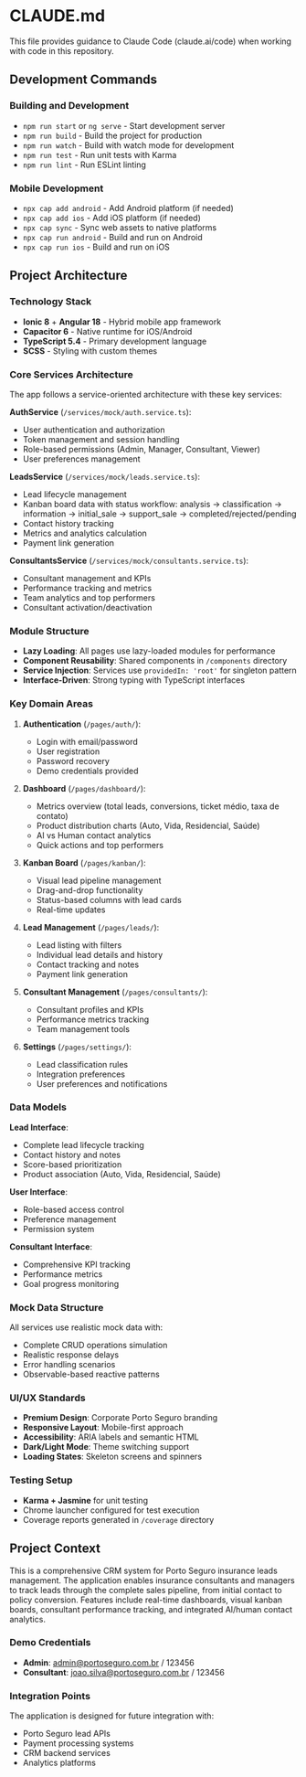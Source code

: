 # CLAUDE.md

This file provides guidance to Claude Code (claude.ai/code) when working with code in this repository.

## Development Commands

### Building and Development
- `npm run start` or `ng serve` - Start development server
- `npm run build` - Build the project for production
- `npm run watch` - Build with watch mode for development
- `npm run test` - Run unit tests with Karma
- `npm run lint` - Run ESLint linting

### Mobile Development
- `npx cap add android` - Add Android platform (if needed)
- `npx cap add ios` - Add iOS platform (if needed)
- `npx cap sync` - Sync web assets to native platforms
- `npx cap run android` - Build and run on Android
- `npx cap run ios` - Build and run on iOS

## Project Architecture

### Technology Stack
- **Ionic 8** + **Angular 18** - Hybrid mobile app framework
- **Capacitor 6** - Native runtime for iOS/Android
- **TypeScript 5.4** - Primary development language
- **SCSS** - Styling with custom themes

### Core Services Architecture
The app follows a service-oriented architecture with these key services:

**AuthService** (`/services/mock/auth.service.ts`):
- User authentication and authorization
- Token management and session handling
- Role-based permissions (Admin, Manager, Consultant, Viewer)
- User preferences management

**LeadsService** (`/services/mock/leads.service.ts`):
- Lead lifecycle management
- Kanban board data with status workflow: analysis → classification → information → initial_sale → support_sale → completed/rejected/pending
- Contact history tracking
- Metrics and analytics calculation
- Payment link generation

**ConsultantsService** (`/services/mock/consultants.service.ts`):
- Consultant management and KPIs
- Performance tracking and metrics
- Team analytics and top performers
- Consultant activation/deactivation

### Module Structure
- **Lazy Loading**: All pages use lazy-loaded modules for performance
- **Component Reusability**: Shared components in `/components` directory
- **Service Injection**: Services use `providedIn: 'root'` for singleton pattern
- **Interface-Driven**: Strong typing with TypeScript interfaces

### Key Domain Areas

1. **Authentication** (`/pages/auth/`):
   - Login with email/password
   - User registration
   - Password recovery
   - Demo credentials provided

2. **Dashboard** (`/pages/dashboard/`):
   - Metrics overview (total leads, conversions, ticket médio, taxa de contato)
   - Product distribution charts (Auto, Vida, Residencial, Saúde)
   - AI vs Human contact analytics
   - Quick actions and top performers

3. **Kanban Board** (`/pages/kanban/`):
   - Visual lead pipeline management
   - Drag-and-drop functionality
   - Status-based columns with lead cards
   - Real-time updates

4. **Lead Management** (`/pages/leads/`):
   - Lead listing with filters
   - Individual lead details and history
   - Contact tracking and notes
   - Payment link generation

5. **Consultant Management** (`/pages/consultants/`):
   - Consultant profiles and KPIs
   - Performance metrics tracking
   - Team management tools

6. **Settings** (`/pages/settings/`):
   - Lead classification rules
   - Integration preferences
   - User preferences and notifications

### Data Models

**Lead Interface**:
- Complete lead lifecycle tracking
- Contact history and notes
- Score-based prioritization
- Product association (Auto, Vida, Residencial, Saúde)

**User Interface**:
- Role-based access control
- Preference management
- Permission system

**Consultant Interface**:
- Comprehensive KPI tracking
- Performance metrics
- Goal progress monitoring

### Mock Data Structure
All services use realistic mock data with:
- Complete CRUD operations simulation
- Realistic response delays
- Error handling scenarios
- Observable-based reactive patterns

### UI/UX Standards
- **Premium Design**: Corporate Porto Seguro branding
- **Responsive Layout**: Mobile-first approach
- **Accessibility**: ARIA labels and semantic HTML
- **Dark/Light Mode**: Theme switching support
- **Loading States**: Skeleton screens and spinners

### Testing Setup
- **Karma + Jasmine** for unit testing
- Chrome launcher configured for test execution
- Coverage reports generated in `/coverage` directory

## Project Context
This is a comprehensive CRM system for Porto Seguro insurance leads management. The application enables insurance consultants and managers to track leads through the complete sales pipeline, from initial contact to policy conversion. Features include real-time dashboards, visual kanban boards, consultant performance tracking, and integrated AI/human contact analytics.

### Demo Credentials
- **Admin**: admin@portoseguro.com.br / 123456
- **Consultant**: joao.silva@portoseguro.com.br / 123456

### Integration Points
The application is designed for future integration with:
- Porto Seguro lead APIs
- Payment processing systems
- CRM backend services
- Analytics platforms